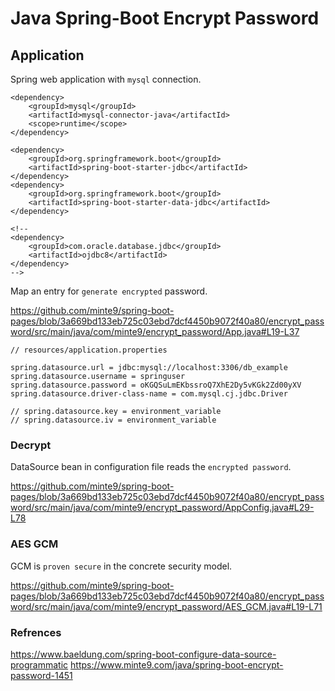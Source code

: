 # Java Spring-Boot Encrypt Password

## Application

Spring web application with `mysql` connection.
~~~
<dependency>
	<groupId>mysql</groupId>
	<artifactId>mysql-connector-java</artifactId>
	<scope>runtime</scope>
</dependency>

<dependency>
	<groupId>org.springframework.boot</groupId>
	<artifactId>spring-boot-starter-jdbc</artifactId>
</dependency>
<dependency>
	<groupId>org.springframework.boot</groupId>
	<artifactId>spring-boot-starter-data-jdbc</artifactId>
</dependency>

<!--
<dependency>
	<groupId>com.oracle.database.jdbc</groupId>
	<artifactId>ojdbc8</artifactId>
</dependency>
-->
~~~

Map an entry for `generate encrypted` password.

https://github.com/minte9/spring-boot-pages/blob/3a669bd133eb725c03ebd7dcf4450b9072f40a80/encrypt_password/src/main/java/com/minte9/encrypt_password/App.java#L19-L37

~~~
// resources/application.properties

spring.datasource.url = jdbc:mysql://localhost:3306/db_example
spring.datasource.username = springuser
spring.datasource.password = oKGQSuLmEKbssroQ7XhE2Dy5vKGk2Zd00yXV
spring.datasource.driver-class-name = com.mysql.cj.jdbc.Driver

// spring.datasource.key = environment_variable
// spring.datasource.iv = environment_variable
~~~

### Decrypt

DataSource bean in configuration file reads the `encrypted password`.

https://github.com/minte9/spring-boot-pages/blob/3a669bd133eb725c03ebd7dcf4450b9072f40a80/encrypt_password/src/main/java/com/minte9/encrypt_password/AppConfig.java#L29-L78

### AES GCM

GCM is `proven secure` in the concrete security model.

https://github.com/minte9/spring-boot-pages/blob/3a669bd133eb725c03ebd7dcf4450b9072f40a80/encrypt_password/src/main/java/com/minte9/encrypt_password/AES_GCM.java#L19-L71


### Refrences

https://www.baeldung.com/spring-boot-configure-data-source-programmatic
https://www.minte9.com/java/spring-boot-encrypt-password-1451
